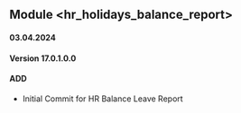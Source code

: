 ## Module <hr_holidays_balance_report>

#### 03.04.2024
#### Version 17.0.1.0.0
#### ADD
- Initial Commit for HR Balance Leave Report
